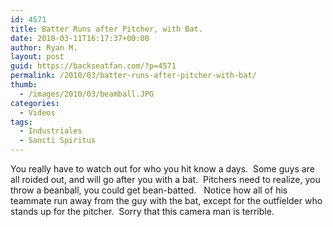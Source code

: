 ```yaml
---
id: 4571
title: Batter Runs after Pitcher, with Bat.
date: 2010-03-11T16:17:37+00:00
author: Ryan M.
layout: post
guid: https://backseatfan.com/?p=4571
permalink: /2010/03/batter-runs-after-pitcher-with-bat/
thumb:
  - /images/2010/03/beamball.JPG
categories:
  - Videos
tags:
  - Industriales
  - Sancti Spiritus
---
```


<div class="entry">
  <p>
  </p>

  <p>
    You really have to watch out for who you hit know a days.  Some guys are all roided out, and will go after you with a bat.  Pitchers need to realize, you throw a beanball, you could get bean-batted.   Notice how all of his teammate run away from the guy with the bat, except for the outfielder who stands up for the pitcher.  Sorry that this camera man is terrible.
  </p>
</div>
